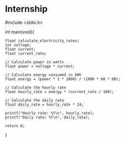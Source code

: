 # Internship
#include <stdio.h>

int main(void){

	float calculate_electricity_rates;
    int voltage;
    float current;
    float current_rate;
    
    // Calculate power in watts
    float power = voltage * current;
    
    // Calculate energy consumed in kWh
    float energy = (power * 1 * 1000) / (1000 * 60 * 60);
    
    // Calculate the hourly rate
    float hourly_rate = energy * (current_rate / 100);
    
    // Calculate the daily rate
    float daily_rate = hourly_rate * 24;
    
    printf("Hourly rate: %f\n", hourly_rate);
    printf("Daily rate: %f\n", daily_rate);
    
    return 0;
}
